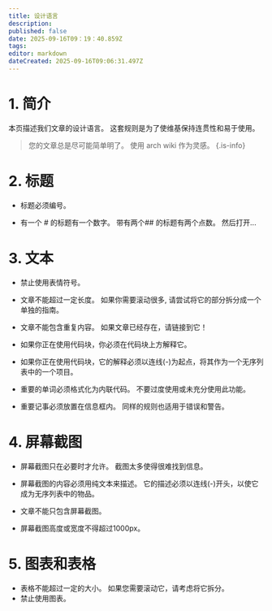 ```yaml
---
title: 设计语言
description:
published: false
date: 2025-09-16T09：19：40.859Z
tags:
editor: markdown
dateCreated: 2025-09-16T09:06:31.497Z
---
```


# 1. 简介

本页描述我们文章的设计语言。 这套规则是为了使维基保持连贯性和易于使用。

> 您的文章总是尽可能简单明了。 使用 arch wiki 作为灵感。
> {.is-info}

# 2. 标题

- 标题必须编号。

- 有一个 # 的标题有一个数字。 带有两个## 的标题有两个点数。 然后打开...

# 3. 文本

- 禁止使用表情符号。

- 文章不能超过一定长度。 如果你需要滚动很多, 请尝试将它的部分拆分成一个单独的指南。

- 文章不能包含重复内容。 如果文章已经存在，请链接到它！

- 如果你正在使用代码块，你必须在代码块上方解释它。

- 如果你正在使用代码块，它的解释必须以连线(-)为起点，将其作为一个无序列表中的一个项目。

- 重要的单词必须格式化为内联代码。 不要过度使用或未充分使用此功能。

- 重要记事必须放置在信息框内。 同样的规则也适用于错误和警告。

# 4. 屏幕截图

- 屏幕截图只在必要时才允许。 截图太多使得很难找到信息。

- 屏幕截图的内容必须用纯文本来描述。 它的描述必须以连线(-)开头，以使它成为无序列表中的物品。

- 文章不能只包含屏幕截图。

- 屏幕截图高度或宽度不得超过1000px。

# 5. 图表和表格

- 表格不能超过一定的大小。 如果您需要滚动它，请考虑将它拆分。
- 禁止使用图表。